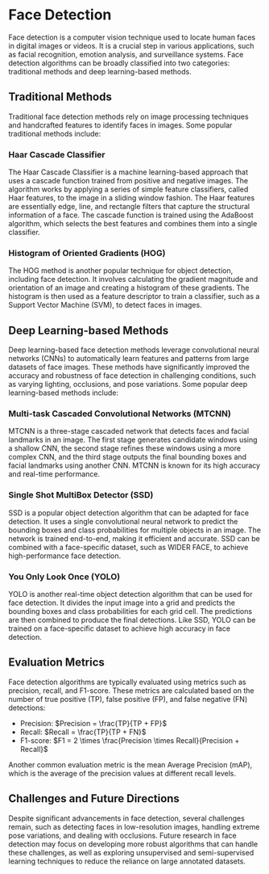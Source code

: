 # Face Detection

Face detection is a computer vision technique used to locate human faces in digital images or videos. It is a crucial step in various applications, such as facial recognition, emotion analysis, and surveillance systems. Face detection algorithms can be broadly classified into two categories: traditional methods and deep learning-based methods.

## Traditional Methods

Traditional face detection methods rely on image processing techniques and handcrafted features to identify faces in images. Some popular traditional methods include:

### Haar Cascade Classifier

The Haar Cascade Classifier is a machine learning-based approach that uses a cascade function trained from positive and negative images. The algorithm works by applying a series of simple feature classifiers, called Haar features, to the image in a sliding window fashion. The Haar features are essentially edge, line, and rectangle filters that capture the structural information of a face. The cascade function is trained using the AdaBoost algorithm, which selects the best features and combines them into a single classifier.

### Histogram of Oriented Gradients (HOG)

The HOG method is another popular technique for object detection, including face detection. It involves calculating the gradient magnitude and orientation of an image and creating a histogram of these gradients. The histogram is then used as a feature descriptor to train a classifier, such as a Support Vector Machine (SVM), to detect faces in images.

## Deep Learning-based Methods

Deep learning-based face detection methods leverage convolutional neural networks (CNNs) to automatically learn features and patterns from large datasets of face images. These methods have significantly improved the accuracy and robustness of face detection in challenging conditions, such as varying lighting, occlusions, and pose variations. Some popular deep learning-based methods include:

### Multi-task Cascaded Convolutional Networks (MTCNN)

MTCNN is a three-stage cascaded network that detects faces and facial landmarks in an image. The first stage generates candidate windows using a shallow CNN, the second stage refines these windows using a more complex CNN, and the third stage outputs the final bounding boxes and facial landmarks using another CNN. MTCNN is known for its high accuracy and real-time performance.

### Single Shot MultiBox Detector (SSD)

SSD is a popular object detection algorithm that can be adapted for face detection. It uses a single convolutional neural network to predict the bounding boxes and class probabilities for multiple objects in an image. The network is trained end-to-end, making it efficient and accurate. SSD can be combined with a face-specific dataset, such as WIDER FACE, to achieve high-performance face detection.

### You Only Look Once (YOLO)

YOLO is another real-time object detection algorithm that can be used for face detection. It divides the input image into a grid and predicts the bounding boxes and class probabilities for each grid cell. The predictions are then combined to produce the final detections. Like SSD, YOLO can be trained on a face-specific dataset to achieve high accuracy in face detection.

## Evaluation Metrics

Face detection algorithms are typically evaluated using metrics such as precision, recall, and F1-score. These metrics are calculated based on the number of true positive (TP), false positive (FP), and false negative (FN) detections:

- Precision: $Precision = \frac{TP}{TP + FP}$
- Recall: $Recall = \frac{TP}{TP + FN}$
- F1-score: $F1 = 2 \times \frac{Precision \times Recall}{Precision + Recall}$

Another common evaluation metric is the mean Average Precision (mAP), which is the average of the precision values at different recall levels.

## Challenges and Future Directions

Despite significant advancements in face detection, several challenges remain, such as detecting faces in low-resolution images, handling extreme pose variations, and dealing with occlusions. Future research in face detection may focus on developing more robust algorithms that can handle these challenges, as well as exploring unsupervised and semi-supervised learning techniques to reduce the reliance on large annotated datasets.
